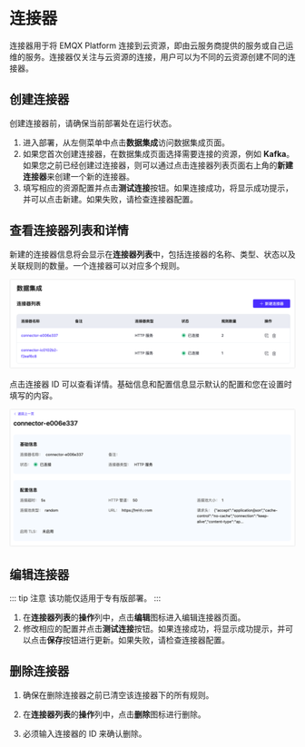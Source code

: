 # 连接器

连接器用于将 EMQX Platform 连接到云资源，即由云服务商提供的服务或自己运维的服务。连接器仅关注与云资源的连接，用户可以为不同的云资源创建不同的连接器。

## 创建连接器

创建连接器前，请确保当前部署处在运行状态。

1. 进入部署，从左侧菜单中点击**数据集成**访问数据集成页面。
1. 如果您首次创建连接器，在数据集成页面选择需要连接的资源，例如 **Kafka**。如果您之前已经创建过连接器，则可以通过点击连接器列表页面右上角的**新建连接器**来创建一个新的连接器。
2. 填写相应的资源配置并点击**测试连接**按钮。如果连接成功，将显示成功提示，并可以点击新建。如果失败，请检查连接器配置。

## 查看连接器列表和详情

新建的连接器信息将会显示在**连接器列表**中，包括连接器的名称、类型、状态以及关联规则的数量。一个连接器可以对应多个规则。

![连接器](./_assets/connector_01.png)

点击连接器 ID 可以查看详情。基础信息和配置信息显示默认的配置和您在设置时填写的内容。

![连接器](./_assets/connector_02.png)

## 编辑连接器

::: tip 注意
该功能仅适用于专有版部署。
:::

1. 在**连接器列表**的**操作**列中，点击**编辑**图标进入编辑连接器页面。
2. 修改相应的配置并点击**测试连接**按钮。如果连接成功，将显示成功提示，并可以点击**保存**按钮进行更新。如果失败，请检查连接器配置。

## 删除连接器

1. 确保在删除连接器之前已清空该连接器下的所有规则。

2. 在**连接器列表**的**操作**列中，点击**删除**图标进行删除。

3. 必须输入连接器的 ID 来确认删除。
